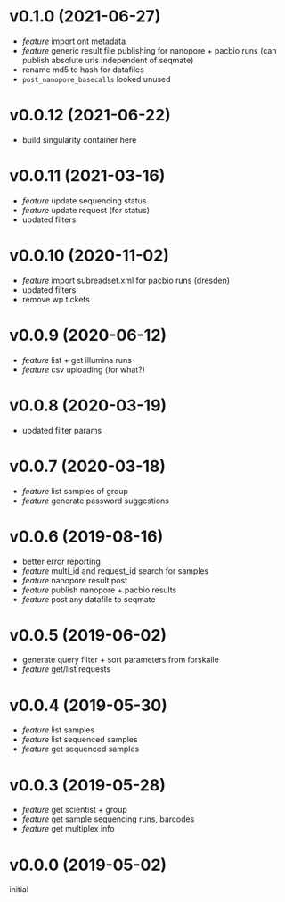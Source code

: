 # v0.1.0 (2021-06-27)

- *feature* import ont metadata
- *feature* generic result file publishing for nanopore + pacbio runs (can publish absolute urls independent of seqmate) 
- rename md5 to hash for datafiles
- `post_nanopore_basecalls` looked unused

# v0.0.12 (2021-06-22)

- build singularity container here

# v0.0.11 (2021-03-16)

- *feature* update sequencing status
- *feature* update request (for status)
- updated filters

# v0.0.10 (2020-11-02)

- *feature* import subreadset.xml for pacbio runs (dresden)
- updated filters
- remove wp tickets

# v0.0.9 (2020-06-12)

- *feature* list + get illumina runs
- *feature* csv uploading (for what?)

# v0.0.8 (2020-03-19)

- updated filter params

# v0.0.7 (2020-03-18)

- *feature* list samples of group
- *feature* generate password suggestions

# v0.0.6 (2019-08-16)

- better error reporting
- *feature* multi_id and request_id search for samples
- *feature* nanopore result post
- *feature* publish nanopore + pacbio results
- *feature* post any datafile to seqmate

# v0.0.5 (2019-06-02)

- generate query filter + sort parameters from forskalle
- *feature* get/list requests

# v0.0.4 (2019-05-30)

- *feature* list samples
- *feature* list sequenced samples
- *feature* get sequenced samples

# v0.0.3 (2019-05-28) 

- *feature* get scientist + group 
- *feature* get sample sequencing runs, barcodes
- *feature* get multiplex info

# v0.0.0 (2019-05-02)

initial
